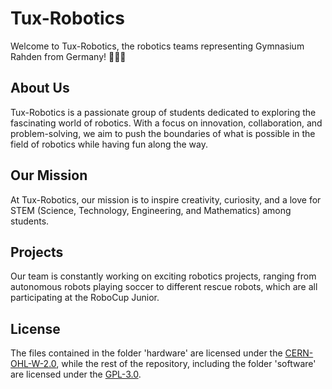# Tux-Robotics

Welcome to Tux-Robotics, the robotics teams representing Gymnasium Rahden from Germany! 🤖🇩🇪

## About Us

Tux-Robotics is a passionate group of students dedicated to exploring the fascinating world of robotics. With a focus on innovation, collaboration, and problem-solving, we aim to push the boundaries of what is possible in the field of robotics while having fun along the way.

## Our Mission

At Tux-Robotics, our mission is to inspire creativity, curiosity, and a love for STEM (Science, Technology, Engineering, and Mathematics) among students.

## Projects

Our team is constantly working on exciting robotics projects, ranging from autonomous robots playing soccer to different rescue robots, which are all participating at the RoboCup Junior.

## License

The files contained in the folder 'hardware' are licensed under the [CERN-OHL-W-2.0](./LICENSE.txt), while the rest of the repository, including the folder 'software' are licensed under the [GPL-3.0](./LICENSE_software.txt).
